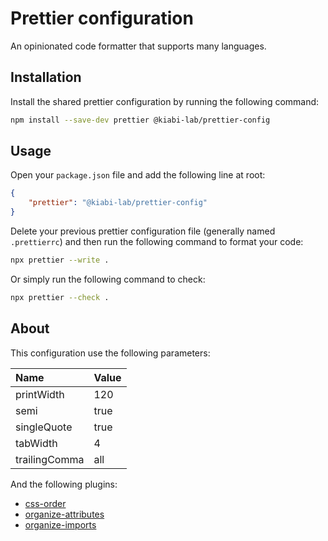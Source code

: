 # Prettier configuration

An opinionated code formatter that supports many languages.

## Installation

Install the shared prettier configuration by running the following command:

```sh
npm install --save-dev prettier @kiabi-lab/prettier-config
```

## Usage

Open your `package.json` file and add the following line at root:

```json title="package.json"
{
    "prettier": "@kiabi-lab/prettier-config"
}
```

Delete your previous prettier configuration file (generally named `.prettierrc`) and then run the
following command to format your code:

```sh
npx prettier --write .
```

Or simply run the following command to check:

```sh
npx prettier --check .
```

## About

This configuration use the following parameters:

| Name          | Value |
| :------------ | :---- |
| printWidth    | 120   |
| semi          | true  |
| singleQuote   | true  |
| tabWidth      | 4     |
| trailingComma | all   |

And the following plugins:

- [css-order](https://github.com/Siilwyn/prettier-plugin-css-order)
- [organize-attributes](https://github.com/NiklasPor/prettier-plugin-organize-attributes)
- [organize-imports](https://github.com/simonhaenisch/prettier-plugin-organize-imports)
